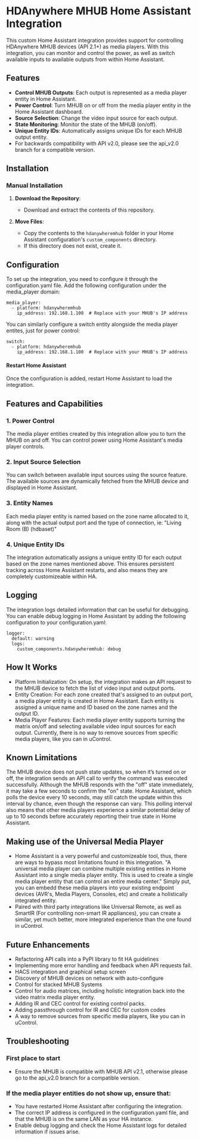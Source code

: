 # HDAnywhere MHUB Home Assistant Integration

This custom Home Assistant integration provides support for controlling HDAnywhere MHUB devices (API 2.1+) as media players. With this integration, you can monitor and control the power, as well as switch available inputs to available outputs from within Home Assistant.

## Features

- **Control MHUB Outputs**: Each output is represented as a media player entity in Home Assistant.
- **Power Control**: Turn MHUB on or off from the media player entity in the Home Assistant dashboard.
- **Source Selection**: Change the video input source for each output.
- **State Monitoring**: Monitor the state of the MHUB (on/off).
- **Unique Entity IDs**: Automatically assigns unique IDs for each MHUB output entity.
- For backwards compatibility with API v2.0, please see the api_v2.0 branch for a compatible version.

## Installation

### Manual Installation

1. **Download the Repository**:
   - Download and extract the contents of this repository.

2. **Move Files**:
   - Copy the contents to the `hdanywheremhub` folder in your Home Assistant configuration's `custom_components` directory.
   - If this directory does not exist, create it.

## Configuration

To set up the integration, you need to configure it through the configuration.yaml file. Add the following configuration under the media_player domain:

```
media_player:
  - platform: hdanywheremhub
    ip_address: 192.168.1.100  # Replace with your MHUB's IP address
```

You can similarly configure a switch entity alongside the media player entites, just for power control:

```
switch:
  - platform: hdanywheremhub
    ip_address: 192.168.1.100  # Replace with your MHUB's IP address
```

#### Restart Home Assistant

Once the configuration is added, restart Home Assistant to load the integration.

## Features and Capabilities

### 1. Power Control

The media player entities created by this integration allow you to turn the MHUB on and off. You can control power using Home Assistant's media player controls.

### 2. Input Source Selection

You can switch between available input sources using the source feature. The available sources are dynamically fetched from the MHUB device and displayed in Home Assistant.

### 3. Entity Names

Each media player entity is named based on the zone name allocated to it, along with the actual output port and the type of connection, ie: "Living Room (B) (hdbaset)"

### 4. Unique Entity IDs

The integration automatically assigns a unique entity ID for each output based on the zone names mentioned above. This ensures persistent tracking across Home Assistant restarts, and also means they are completely customizeable within HA.

## Logging

The integration logs detailed information that can be useful for debugging. You can enable debug logging in Home Assistant by adding the following configuration to your configuration.yaml:

```
logger:
  default: warning
  logs:
    custom_components.hdanywheremhub: debug
```

## How It Works

- Platform Initialization: On setup, the integration makes an API request to the MHUB device to fetch the list of video input and output ports.
- Entity Creation: For each zone created that's assigned to an output port, a media player entity is created in Home Assistant. Each entity is assigned a unique name and ID based on the zone names and the output ID.
- Media Player Features: Each media player entity supports turning the matrix on/off and selecting available video input sources for each output. Currently, there is no way to remove sources from specific media players, like you can in uControl.

## Known Limitations

The MHUB device does not push state updates, so when it’s turned on or off, the integration sends an API call to verify the command was executed successfully. Although the MHUB responds with the "off" state immediately, it may take a few seconds to confirm the "on" state. Home Assistant, which polls the device every 10 seconds, may still catch the update within this interval by chance, even though the response can vary. This polling interval also means that other media players experience a similar potential delay of up to 10 seconds before accurately reporting their true state in Home Assistant.

## Making use of the Universal Media Player

- Home Assistant is a very powerful and customizeable tool, thus, there are ways to bypass most limitations found in this integration.
"A universal media player can combine multiple existing entities in Home Assistant into a single media player entity. This is used to create a single media player entity that can control an entire media center."
Simply put, you can embedd these media players into your existing endpoint devices (AVR's, Media Players, Consoles, etc) and create a holistically integrated entity.
- Paired with third party integrations like Universal Remote, as well as SmartIR (For controlling non-smart IR appliances), you can create a similar, yet much better, more integrated experience than the one found in uControl.

## Future Enhancements

- Refactoring API calls into a PyPI library to fit HA guidelines
- Implementing more error handling and feedback when API requests fail.
- HACS integration and graphical setup screen
- Discovery of MHUB devices on network with auto-configure
- Control for stacked MHUB Systems
- Control for audio matrices, including holistic integration back into the video matrix media player entity.
- Adding IR and CEC control for existing control packs.
- Adding passthrough control for IR and CEC for custom codes
- A way to remove sources from specific media players, like you can in uControl.

## Troubleshooting

### First place to start
   - Ensure the MHUB is compatible with MHUB API v2.1, otherwise please go to the api_v2.0 branch for a compatible version.

### If the media player entities do not show up, ensure that:
   - You have restarted Home Assistant after configuring the integration.
   - The correct IP address is configured in the configuration.yaml file, and that the MHUB is on the same LAN as your HA instance.
   - Enable debug logging and check the Home Assistant logs for detailed information if issues arise.
